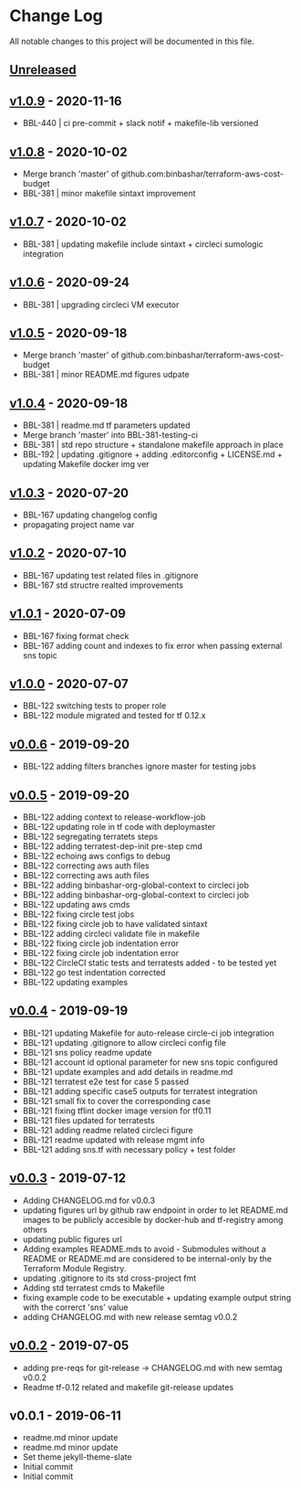 # Change Log

All notable changes to this project will be documented in this file.

<a name="unreleased"></a>
## [Unreleased]



<a name="v1.0.9"></a>
## [v1.0.9] - 2020-11-16

- BBL-440 | ci pre-commit + slack notif + makefile-lib versioned


<a name="v1.0.8"></a>
## [v1.0.8] - 2020-10-02

- Merge branch 'master' of github.com:binbashar/terraform-aws-cost-budget
- BBL-381 | minor makefile sintaxt improvement


<a name="v1.0.7"></a>
## [v1.0.7] - 2020-10-02

- BBL-381 | updating makefile include sintaxt + circleci sumologic integration


<a name="v1.0.6"></a>
## [v1.0.6] - 2020-09-24

- BBL-381 | upgrading circleci VM executor


<a name="v1.0.5"></a>
## [v1.0.5] - 2020-09-18

- Merge branch 'master' of github.com:binbashar/terraform-aws-cost-budget
- BBL-381 | minor README.md figures udpate


<a name="v1.0.4"></a>
## [v1.0.4] - 2020-09-18

- BBL-381 | readme.md tf parameters updated
- Merge branch 'master' into BBL-381-testing-ci
- BBL-381 | std repo structure + standalone makefile approach in place
- BBL-192 | updating .gitignore + adding .editorconfig + LICENSE.md + updating Makefile docker img ver


<a name="v1.0.3"></a>
## [v1.0.3] - 2020-07-20

- BBL-167 updating changelog config
- propagating project name var


<a name="v1.0.2"></a>
## [v1.0.2] - 2020-07-10

- BBL-167 updating test related files in .gitignore
- BBL-167 std structre realted improvements


<a name="v1.0.1"></a>
## [v1.0.1] - 2020-07-09

- BBL-167 fixing format check
- BBL-167 adding count and indexes to fix error when passing external sns topic


<a name="v1.0.0"></a>
## [v1.0.0] - 2020-07-07

- BBL-122 switching tests to proper role
- BBL-122 module migrated and tested for tf 0.12.x


<a name="v0.0.6"></a>
## [v0.0.6] - 2019-09-20

- BBL-122 adding filters branches ignore master for testing jobs


<a name="v0.0.5"></a>
## [v0.0.5] - 2019-09-20

- BBL-122 adding context to release-workflow-job
- BBL-122 updating role in tf code with deploymaster
- BBL-122 segregating terratets steps
- BBL-122 adding terratest-dep-init pre-step cmd
- BBL-122 echoing aws configs to debug
- BBL-122 correcting aws auth files
- BBL-122 correcting aws auth files
- BBL-122 adding binbashar-org-global-context to circleci job
- BBL-122 adding binbashar-org-global-context to circleci job
- BBL-122 updating aws cmds
- BBL-122 fixing circle test jobs
- BBL-122 fixing circle job to have validated sintaxt
- BBL-122 adding circleci validate file in makefile
- BBL-122 fixing circle job indentation error
- BBL-122 fixing circle job indentation error
- BBL-122 CircleCI static tests and terratests added - to be tested yet
- BBL-122 go test indentation corrected
- BBL-122 updating examples


<a name="v0.0.4"></a>
## [v0.0.4] - 2019-09-19

- BBL-121 updating Makefile for auto-release circle-ci job integration
- BBL-121 updating .gitignore to allow circleci config file
- BBL-121 sns policy readme update
- BBL-121 account id optional parameter for new sns topic configured
- BBL-121 update examples and add details in readme.md
- BBL-121 terratest e2e test for case 5 passed
- BBL-121 adding specific case5 outputs for terratest integration
- BBL-121 small fix to cover the corresponding case
- BBL-121 fixing tflint docker image version for tf0.11
- BBL-121 files updated for terratests
- BBL-121 adding readme related circleci figure
- BBL-121 readme updated with release mgmt info
- BBL-121 adding sns.tf with necessary policy + test folder


<a name="v0.0.3"></a>
## [v0.0.3] - 2019-07-12

- Adding CHANGELOG.md for v0.0.3
- updating figures url by github raw endpoint in order to let README.md images to be publicly accesible by docker-hub and tf-registry among others
- updating public figures url
- Adding examples README.mds to avoid - Submodules without a README or README.md are considered to be internal-only by the Terraform Module Registry.
- updating .gitignore to its std cross-project fmt
- Adding std terratest cmds to Makefile
- fixing example code to be executable + updating example output string with the correrct 'sns' value
- adding CHANGELOG.md with new release semtag v0.0.2


<a name="v0.0.2"></a>
## [v0.0.2] - 2019-07-05

- adding pre-reqs for git-release -> CHANGELOG.md with new semtag v0.0.2
- Readme tf-0.12 related and makefile git-release updates


<a name="v0.0.1"></a>
## v0.0.1 - 2019-06-11

- readme.md minor update
- readme.md minor update
- Set theme jekyll-theme-slate
- Initial commit
- Initial commit


[Unreleased]: https://github.com/binbashar/terraform-aws-cost-budget/compare/v1.0.9...HEAD
[v1.0.9]: https://github.com/binbashar/terraform-aws-cost-budget/compare/v1.0.8...v1.0.9
[v1.0.8]: https://github.com/binbashar/terraform-aws-cost-budget/compare/v1.0.7...v1.0.8
[v1.0.7]: https://github.com/binbashar/terraform-aws-cost-budget/compare/v1.0.6...v1.0.7
[v1.0.6]: https://github.com/binbashar/terraform-aws-cost-budget/compare/v1.0.5...v1.0.6
[v1.0.5]: https://github.com/binbashar/terraform-aws-cost-budget/compare/v1.0.4...v1.0.5
[v1.0.4]: https://github.com/binbashar/terraform-aws-cost-budget/compare/v1.0.3...v1.0.4
[v1.0.3]: https://github.com/binbashar/terraform-aws-cost-budget/compare/v1.0.2...v1.0.3
[v1.0.2]: https://github.com/binbashar/terraform-aws-cost-budget/compare/v1.0.1...v1.0.2
[v1.0.1]: https://github.com/binbashar/terraform-aws-cost-budget/compare/v1.0.0...v1.0.1
[v1.0.0]: https://github.com/binbashar/terraform-aws-cost-budget/compare/v0.0.6...v1.0.0
[v0.0.6]: https://github.com/binbashar/terraform-aws-cost-budget/compare/v0.0.5...v0.0.6
[v0.0.5]: https://github.com/binbashar/terraform-aws-cost-budget/compare/v0.0.4...v0.0.5
[v0.0.4]: https://github.com/binbashar/terraform-aws-cost-budget/compare/v0.0.3...v0.0.4
[v0.0.3]: https://github.com/binbashar/terraform-aws-cost-budget/compare/v0.0.2...v0.0.3
[v0.0.2]: https://github.com/binbashar/terraform-aws-cost-budget/compare/v0.0.1...v0.0.2

